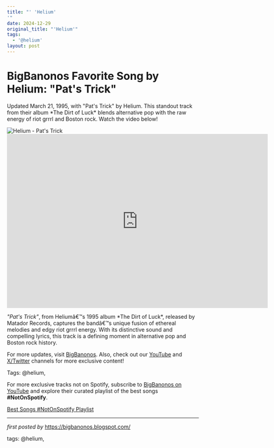 ```yaml
---
title: "' 'Helium'
'"
date: 2024-12-29
original_title: "'Helium'"
tags:
  - '@helium'
layout: post
---
```

<!-- Title of the Post -->
<h1 >BigBanonos Favorite Song by Helium: "Pat's Trick"</h1> <!-- Introductory Text -->
<p >Updated March 21, 1995, with "Pat's Trick" by Helium. This standout track from their album *The Dirt of Luck* blends alternative pop with the raw energy of riot grrrl and Boston rock. Watch the video below!</p> <!-- Featured Image -->
<div > <img src="https://i.scdn.co/image/ab67616d00001e023c26ad956efa4c0fb709d3d8" alt="Helium - Pat's Trick" />
</div> <!-- YouTube Video Embed -->
<div > <iframe width="685" height="457" src="https://www.youtube.com/embed/VY3HuDsHyK8" title="HELIUM (starring Mary Timony) - PAT'S TRICK (promo video)" frameborder="0" allow="accelerometer; autoplay; clipboard-write; encrypted-media; gyroscope; picture-in-picture; web-share" referrerpolicy="strict-origin-when-cross-origin" allowfullscreen></iframe>
</div> <!-- Song Information -->
<div > <p><em>"Pat's Trick"</em>, from Heliumâ€™s 1995 album *The Dirt of Luck*, released by Matador Records, captures the bandâ€™s unique fusion of ethereal melodies and edgy riot grrrl energy. With its distinctive sound and compelling lyrics, this track is a defining moment in alternative pop and Boston rock history.</p>
</div> <!-- Footer Links -->
<div > <p>For more updates, visit <a href="https://bigbanonos.blogspot.com/" target="_blank">BigBanonos</a>. Also, check out our <a href="https://www.youtube.com/@BigBanonos" target="_blank">YouTube</a> and <a href="https://x.com/bigbanonos" target="_blank">X/Twitter</a> channels for more exclusive content!</p>
</div> <!-- Tags -->
<p >Tags: @helium,</p>


<!--Subscribe and Playlist Links-->
<div>
    <p>For more exclusive tracks not on Spotify, subscribe to <a href="https://www.youtube.com/@BigBanonos" target="_blank">BigBanonos on YouTube</a> and explore their curated playlist of the best songs <strong>#NotOnSpotify</strong>.</p>
    <p><a href="https://www.youtube.com/playlist?list=PLtuNtuTatqI0kFahUCbtbfenC_ET5O_tr" target="_blank">Best Songs #NotOnSpotify Playlist<br /></a></p></div>

<hr />

<p><em>first posted by</em> <a href="https://bigbanonos.blogspot.com/" rel="noopener" target="_new">https://bigbanonos.blogspot.com/</a></p>

<p>tags: @helium,</p>
